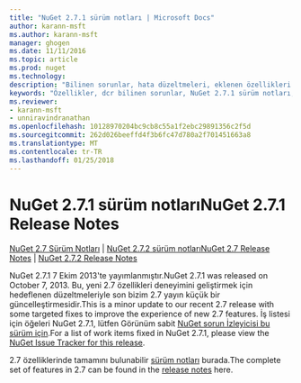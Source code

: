 ```yaml
---
title: "NuGet 2.7.1 sürüm notları | Microsoft Docs"
author: karann-msft
ms.author: karann-msft
manager: ghogen
ms.date: 11/11/2016
ms.topic: article
ms.prod: nuget
ms.technology: 
description: "Bilinen sorunlar, hata düzeltmeleri, eklenen özellikleri ve dcr NuGet 2.7.1 dahil etmek için sürüm notları."
keywords: "Özellikler, dcr bilinen sorunlar, NuGet 2.7.1 sürüm notları, hata düzeltmeleri eklendi"
ms.reviewer:
- karann-msft
- unniravindranathan
ms.openlocfilehash: 10128970204bc9cb8c55a1f2ebc29891356c2f5d
ms.sourcegitcommit: 262d026beeffd4f3b6fc47d780a2f701451663a8
ms.translationtype: MT
ms.contentlocale: tr-TR
ms.lasthandoff: 01/25/2018
---
```

# <a name="nuget-271-release-notes"></a><span data-ttu-id="edf25-104">NuGet 2.7.1 sürüm notları</span><span class="sxs-lookup"><span data-stu-id="edf25-104">NuGet 2.7.1 Release Notes</span></span>

<span data-ttu-id="edf25-105">[NuGet 2.7 Sürüm Notları](../release-notes/nuget-2.7.md) | [NuGet 2.7.2 sürüm notları](../release-notes/nuget-2.7.2.md)</span><span class="sxs-lookup"><span data-stu-id="edf25-105">[NuGet 2.7 Release Notes](../release-notes/nuget-2.7.md) | [NuGet 2.7.2 Release Notes](../release-notes/nuget-2.7.2.md)</span></span>

<span data-ttu-id="edf25-106">NuGet 2.7.1 7 Ekim 2013'te yayımlanmıştır.</span><span class="sxs-lookup"><span data-stu-id="edf25-106">NuGet 2.7.1 was released on October 7, 2013.</span></span>  <span data-ttu-id="edf25-107">Bu, yeni 2.7 özellikleri deneyimini geliştirmek için hedeflenen düzeltmeleriyle son bizim 2.7 yayın küçük bir güncelleştirmesidir.</span><span class="sxs-lookup"><span data-stu-id="edf25-107">This is a minor update to our recent 2.7 release with some targeted fixes to improve the experience of new 2.7 features.</span></span> <span data-ttu-id="edf25-108">İş listesi için öğeleri NuGet 2.7.1, lütfen Görünüm sabit [NuGet sorun İzleyicisi bu sürüm için](http://nuget.codeplex.com/workitem/list/advanced?keyword=&status=Closed&type=All&priority=All&release=NuGet%202.7.1&assignedTo=All&component=All&sortField=LastUpdatedDate&sortDirection=Descending&page=0).</span><span class="sxs-lookup"><span data-stu-id="edf25-108">For a list of work items fixed in NuGet 2.7.1, please view the [NuGet Issue Tracker for this release](http://nuget.codeplex.com/workitem/list/advanced?keyword=&status=Closed&type=All&priority=All&release=NuGet%202.7.1&assignedTo=All&component=All&sortField=LastUpdatedDate&sortDirection=Descending&page=0).</span></span>

<span data-ttu-id="edf25-109">2.7 özelliklerinde tamamını bulunabilir [sürüm notları](../release-notes/nuget-2.7.md) burada.</span><span class="sxs-lookup"><span data-stu-id="edf25-109">The complete set of features in 2.7 can be found in the [release notes](../release-notes/nuget-2.7.md) here.</span></span>
